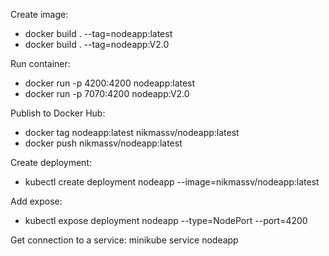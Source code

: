 Create image:
- docker build . --tag=nodeapp:latest
- docker build . --tag=nodeapp:V2.0

Run container:
- docker run -p 4200:4200 nodeapp:latest
- docker run -p 7070:4200 nodeapp:V2.0

Publish to Docker Hub:
- docker tag nodeapp:latest nikmassv/nodeapp:latest
- docker push nikmassv/nodeapp:latest

Create deployment:
- kubectl create deployment nodeapp --image=nikmassv/nodeapp:latest

Add expose:
- kubectl expose deployment nodeapp --type=NodePort --port=4200

Get connection to a service:
minikube service nodeapp
